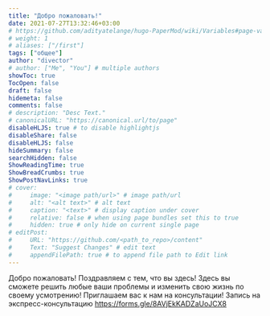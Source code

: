 ```yaml
---
title: "Добро пожаловать!"
date: 2021-07-27T13:32:46+03:00
# https://github.com/adityatelange/hugo-PaperMod/wiki/Variables#page-variables
# weight: 1
# aliases: ["/first"]
tags: ["общее"]
author: "divector"
# author: ["Me", "You"] # multiple authors
showToc: true
TocOpen: false
draft: false
hidemeta: false
comments: false
# description: "Desc Text."
# canonicalURL: "https://canonical.url/to/page"
disableHLJS: true # to disable highlightjs
disableShare: false
disableHLJS: false
hideSummary: false
searchHidden: false
ShowReadingTime: true
ShowBreadCrumbs: true
ShowPostNavLinks: true
# cover:
#     image: "<image path/url>" # image path/url
#     alt: "<alt text>" # alt text
#     caption: "<text>" # display caption under cover
#     relative: false # when using page bundles set this to true
#     hidden: true # only hide on current single page
# editPost:
#     URL: "https://github.com/<path_to_repo>/content"
#     Text: "Suggest Changes" # edit text
#     appendFilePath: true # to append file path to Edit link
---
```


Добро пожаловать! Поздравляем с тем, что вы здесь! Здесь вы сможете решить любые ваши проблемы и изменить свою жизнь по своему усмотрению! Приглашаем вас к нам на консультации!
Запись на экспресс-консультацию https://forms.gle/8AVjEkKADZaUoJCX8
